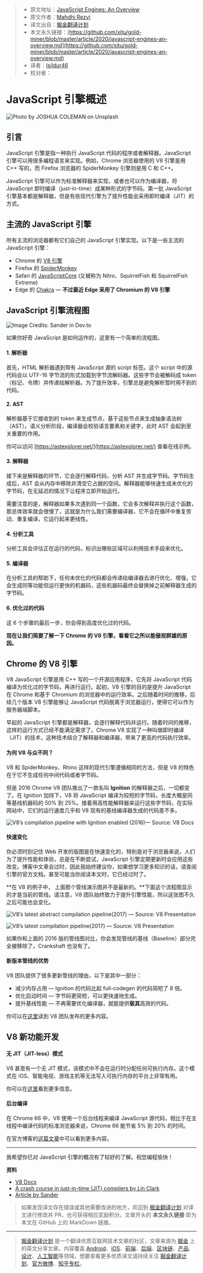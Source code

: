 > * 原文地址：[JavaScript Engines: An Overview](https://blog.bitsrc.io/javascript-engines-an-overview-2162bffa1187)
> * 原文作者：[Mahdhi Rezvi](https://medium.com/@mahdhirezvi)
> * 译文出自：[掘金翻译计划](https://github.com/xitu/gold-miner)
> * 本文永久链接：[https://github.com/xitu/gold-miner/blob/master/article/2020/javascript-engines-an-overview.md](https://github.com/xitu/gold-miner/blob/master/article/2020/javascript-engines-an-overview.md)
> * 译者：[Isildur46](https://github.com/Isildur46)
> * 校对者：

# JavaScript 引擎概述

![Photo by [JOSHUA COLEMAN](https://unsplash.com/@joshstyle?utm_source=unsplash&utm_medium=referral&utm_content=creditCopyText) on [Unsplash](https://unsplash.com/t/technology?utm_source=unsplash&utm_medium=referral&utm_content=creditCopyText)](https://cdn-images-1.medium.com/max/10944/1*VzPVDApZ_xVLY0qGZGMAoA.jpeg)

## 引言

JavaScript 引擎是指一种执行 JavaScript 代码的程序或者解释器。JavaScript 引擎可以用很多编程语言来实现。例如，Chrome 浏览器使用的 V8 引擎是用 C++ 写的，而 Firefox 浏览器的 SpiderMonkey 引擎则是用 C 和 C++。

JavaScript 引擎可以作为标准解释器来实现，或者也可以作为编译器，将 JavaScript 即时编译（just-in-time）成某种形式的字节码。第一批 JavaScript 引擎基本都是解释器，但是有些现代引擎为了提升性能会采用即时编译（JIT）的方式。

## 主流的 JavaScript 引擎

所有主流的浏览器都有它们自己的 JavaScript 引擎实现。以下是一些主流的 JavaScript 引擎：

* Chrome 的 [V8 引擎](https://v8.dev/)
* Firefox 的 [SpiderMonkey](https://developer.mozilla.org/zh-CN/docs/Mozilla/Projects/SpiderMonkey)
* Safari 的 [JavaScriptCore](https://developer.apple.com/documentation/javascriptcore) (又被称为 Nitro、SquirrelFish 和 SquirrelFish Extreme)
* Edge 的 [Chakra](https://github.com/microsoft/ChakraCore) — **不过最近 Edge 采用了 Chromium 的 V8 引擎**

## JavaScript 引擎流程图

![Image Credits: Sander in [Dev.to](https://dev.to/sanderdebr/a-brief-explanation-of-the-javascript-engine-and-runtime-2idg)](https://cdn-images-1.medium.com/max/2000/0*NzDz1ZLZxP6ZgbvO.jpeg)

如果你好奇 JavaScript 是如何运作的，这里有一个简单的流程图。

#### 1. 解析器

首先，HTML 解析器遇到带有 JavaScript 源的 script 标签。这个 script 中的源代码会以 UTF-16 字节流的形式加载到字节流解码器。这些字节会被解码成 token（标记、令牌）并传递给解析器。为了提升效率，引擎总是避免解析暂时用不到的代码。

#### 2. AST

解析器基于它接收到的 token 来生成节点，基于这些节点来生成抽象语法树（AST）。语义分析阶段，编译器会校验语言要素和关键字，此时 AST 会起到至关重要的作用。

你可以访问 [https://astexplorer.net/](https://astexplorer.net/) 查看在线示例。

#### 3. 解释器

接下来是解释器的环节，它会逐行解释代码，分析 AST 并生成字节码。字节码生成后，AST 会从内存中移除并清空它占据的空间。解释器能够快速生成未优化的字节码，在无延迟的情况下让程序立即开始运行。

需要注意的是，解释器如果多次遇到同一个函数，它会多次解释并执行这个函数，那总体效率就会很慢了，这就是为什么我们需要编译器，它不会在循环中重复劳动、重复编译，它运行起来更线性。

#### 4. 分析工具

分析工具会评估正在运行的代码，标识出哪些区域可以利用技术手段来优化。

#### 5. 编译器

在分析工具的帮助下，任何未优化的代码都会传递给编译器去进行优化、增强，它会生成同等功能但运行更快的机器码，这些机器码最终会替换掉之前解释器生成的字节码。

#### 6. 优化过的代码

这 6 个步骤的最后一步，你会得到高度优化过的代码。

**现在让我们简要了解一下 Chrome 的 V8 引擎，看看它之所以能傲视群雄的原因。**

## Chrome 的 V8 引擎

V8 JavaScript 引擎是用 C++ 写的一个开源应用程序，它先将 JavaScript 代码编译为优化过的字节码，再进行运行。起初，V8 引擎的目的是提升 JavaScript 在 Chrome 和基于 Chromium 的浏览器中的运行效率。之后随着时间的推移，后续几个版本 V8 引擎能够让 JavaScript 代码脱离于浏览器运行，使得它可以作为服务器端脚本。

早起的 JavaScript 引擎都是解释器，会逐行解释代码并运行。随着时间的推移，这样的运行方式已经不能满足需求了。Chrome V8 实现了一种叫做即时编译（JIT）的技术，这种技术结合了解释器和编译器，带来了更高的代码执行效率。

#### 为何 V8 与众不同？

V8 和 SpiderMonkey、Rhino 这样的现代引擎遵循相同的方法，但是 V8 的特色在于它不生成任何中间代码或者字节码。

但是 2016 Chrome V8 团队推出了一款名叫 **Ignition** 的解释器之后，一切都变了。在 Ignition 加持下，V8 将 JavaScript 编译为较短的字节码，长度大概是同等基线机器码的 50% 到 25%。接着用高性能解释器来运行这些字节码，在实际网站中，它们的运行速度几乎和 V8 现有的基线编译器生成的代码差不多。

![V8’s compilation pipeline with Ignition enabled (2016)— Source: [V8 Docs](https://v8.dev/blog/ignition-interpreter)](https://cdn-images-1.medium.com/max/2000/0*zEOYOFjXg-iJE3_i.png)

#### 快速变化

你必须时刻记住 Web 开发的版图是在快速变化的，特别是对于浏览器来说，人们为了提升性能和体验，总是在不断尝试，JavaScript 引擎定期更新时会应用这些改变。博客中文章会过时，因此我始终建议你，如果想学习更多知识的话，请查阅引擎的官方文档。甚至可能当你阅读本文时，它已经过时了。

**在 V8 的例子中， 上面那个管线演示图并不是最新的。**下面这个流程图显示的才是当前的管线。请注意，V8 团队始终致力于提升引擎性能，所以这张图不久之后可能也会变化。

![V8’s latest abstract compilation pipeline(2017) — Source: [V8 Presentation](https://docs.google.com/presentation/d/1chhN90uB8yPaIhx_h2M3lPyxPgdPmkADqSNAoXYQiVE/edit#slide=id.g18d89eb289_1_362)](https://cdn-images-1.medium.com/max/2000/1*qKBM3zUTK_lE3vu87vwdlg.png)

![V8’s latest compilation pipeline(2017) — Source: [V8 Presentation](https://docs.google.com/presentation/d/1_eLlVzcj94_G4r9j9d_Lj5HRKFnq6jgpuPJtnmIBs88/edit#slide=id.g2134da681e_0_125)](https://cdn-images-1.medium.com/max/2000/1*Da6ylguo0X6aIKW1v51YcQ.png)

如果你和上面的 2016 版的管线图对比，你会发现管线的基线（Baseline）部分完全被移除了，Crankshaft 也没有了。

#### 新版本管线的优势

V8 团队提供了很多更新管线的理由，以下是其中一部分：

* 减少内存占用 — Ignition 的代码比起 full-codegen 的代码简短了 8 倍。
* 优化启动时间 — 字节码更简短，可以更快速地生成。
* 提升基线性能 — 不再需要优化编译器，就能提供**极其**高效的代码。

你可以在[这里](https://github.com/thlorenz/v8-perf/blob/master/compiler.md#advantages-over-old-pipeline)读到 V8 团队发布的更多内容。 

## V8 新功能开发

#### 无 JIT（JIT-less）模式

V8 甚至有一个无 JIT 模式，该模式中不会在运行时分配任何可执行内存。这个模式在 iOS、智能电视、游戏主机等无法写入可执行内存的平台上非常有用。

你可以在[这里](https://v8.dev/blog/jitless)看到更多信息。

#### 后台编译

在 Chrome 66 中，V8 使用一个后台线程来编译 JavaScript 源代码，相比于在主线程中编译代码的标准浏览器来说，Chrome 66 能节省 5% 到 20% 的时间。

在官方博客的[这篇文章](https://v8.dev/blog/background-compilation)中可以看到更多内容。

---

我希望你已对 JavaScript 引擎的概况有了较好的了解。祝您编程愉快！

**资料**

- [V8 Docs](https://v8.dev/)
- [A crash course in just-in-time (JIT) compilers by Lin Clark](https://hacks.mozilla.org/2017/02/a-crash-course-in-just-in-time-jit-compilers/)
- [Article by Sander](https://dev.to/sanderdebr/a-brief-explanation-of-the-javascript-engine-and-runtime-2idg)

> 如果发现译文存在错误或其他需要改进的地方，欢迎到 [掘金翻译计划](https://github.com/xitu/gold-miner) 对译文进行修改并 PR，也可获得相应奖励积分。文章开头的 **本文永久链接** 即为本文在 GitHub 上的 MarkDown 链接。

---

> [掘金翻译计划](https://github.com/xitu/gold-miner) 是一个翻译优质互联网技术文章的社区，文章来源为 [掘金](https://juejin.im) 上的英文分享文章。内容覆盖 [Android](https://github.com/xitu/gold-miner#android)、[iOS](https://github.com/xitu/gold-miner#ios)、[前端](https://github.com/xitu/gold-miner#前端)、[后端](https://github.com/xitu/gold-miner#后端)、[区块链](https://github.com/xitu/gold-miner#区块链)、[产品](https://github.com/xitu/gold-miner#产品)、[设计](https://github.com/xitu/gold-miner#设计)、[人工智能](https://github.com/xitu/gold-miner#人工智能)等领域，想要查看更多优质译文请持续关注 [掘金翻译计划](https://github.com/xitu/gold-miner)、[官方微博](http://weibo.com/juejinfanyi)、[知乎专栏](https://zhuanlan.zhihu.com/juejinfanyi)。
